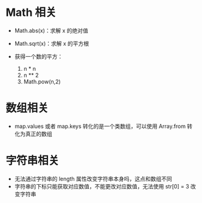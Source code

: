 <!--
 * @Descripttion: 记录一下有些遗忘的API，笔试时忘记很尴尬
 * @Author: ycc
 * @Date: 2022-02-11 16:02:37
 * @LastEditTime: 2022-04-06 12:07:13
-->

# Math 相关

- Math.abs(x)：求解 x 的绝对值
- Math.sqrt(x)：求解 x 的平方根

- 获得一个数的平方：
  1. n \* n
  2. n \*\* 2
  3. Math.pow(n,2)

# 数组相关

- map.values 或者 map.keys 转化的是一个类数组，可以使用 Array.from 转化为真正的数组

# 字符串相关

- 无法通过字符串的 length 属性改变字符串本身吗，这点和数组不同
- 字符串的下标只能获取对应数值，不能更改对应数值，无法使用 str[0] = 3 改变字符串
